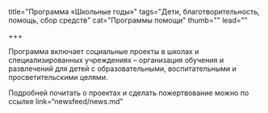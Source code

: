 title="Программа «Школьные годы»"
tags="Дети, благотворительность, помощь, сбор средств"
cat="Программы помощи"
thumb=""
lead=""

+++

Программа включает социальные проекты в школах и специализированных учреждениях – организация обучения и развлечений для детей с образовательными, воспитательными и просветительскими целями.
<p>Подробней почитать о проектах и сделать пожертвование можно по ссылке link=“newsfeed/news.md”
